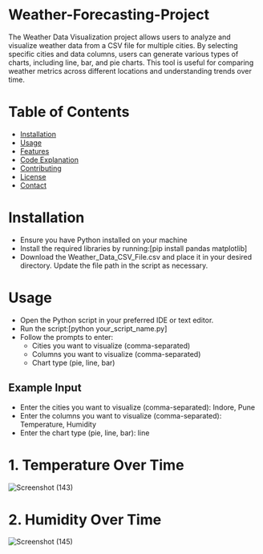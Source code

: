 # Weather-Forecasting-Project
The Weather Data Visualization project allows users to analyze and visualize weather data from a CSV file for multiple cities. By selecting specific cities and data columns, users can generate various types of charts, including line, bar, and pie charts. This tool is useful for comparing weather metrics across different locations and understanding trends over time.
# Table of Contents
  - [Installation](#Installation)
  - [Usage](#Usage)
  - [Features](#Features)
  - [Code Explanation](#CodeExplanation)
  - [Contributing](#Contributing)
  - [License](#License)
  - [Contact](#Contact)
# Installation
  - Ensure you have Python installed on your machine
  - Install the required libraries by running:[pip install pandas matplotlib]
  - Download the Weather_Data_CSV_File.csv and place it in your desired directory. Update the file path in the script as necessary.
# Usage
  - Open the Python script in your preferred IDE or text editor.
  - Run the script:[python your_script_name.py]
  - Follow the prompts to enter:
     - Cities you want to visualize (comma-separated)
     - Columns you want to visualize (comma-separated)
     - Chart type (pie, line, bar)
## Example Input
  - Enter the cities you want to visualize (comma-separated): Indore, Pune
  - Enter the columns you want to visualize (comma-separated): Temperature, Humidity
  - Enter the chart type (pie, line, bar): line
# 1. Temperature Over Time
![Screenshot (143)](https://github.com/user-attachments/assets/acfe543c-c9a3-4645-b630-e4576f826fd5)

# 2. Humidity Over Time
![Screenshot (145)](https://github.com/user-attachments/assets/c6e5f498-4d80-4413-925e-cc9fc5c9122e)




    

